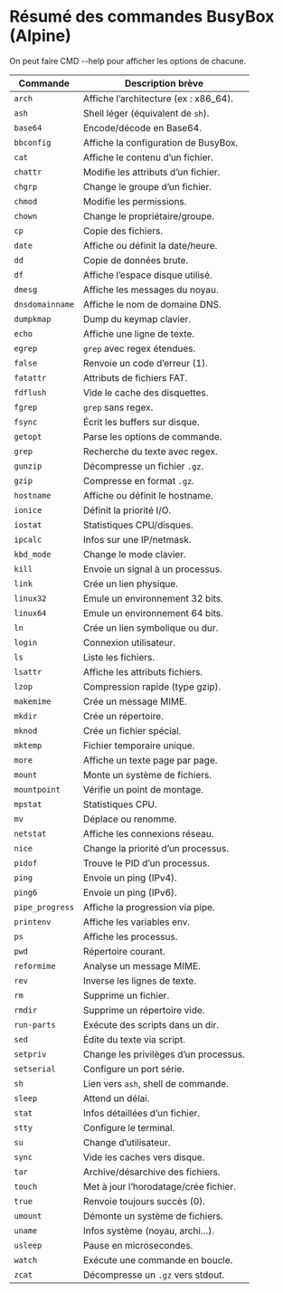 # Résumé des commandes BusyBox (Alpine)

On peut faire CMD --help pour afficher les options de chacune.

| Commande       | Description brève |
|----------------|-------------------|
| `arch`         | Affiche l’architecture (ex : x86_64). |
| `ash`          | Shell léger (équivalent de `sh`). |
| `base64`       | Encode/décode en Base64. |
| `bbconfig`     | Affiche la configuration de BusyBox. |
| `cat`          | Affiche le contenu d’un fichier. |
| `chattr`       | Modifie les attributs d’un fichier. |
| `chgrp`        | Change le groupe d’un fichier. |
| `chmod`        | Modifie les permissions. |
| `chown`        | Change le propriétaire/groupe. |
| `cp`           | Copie des fichiers. |
| `date`         | Affiche ou définit la date/heure. |
| `dd`           | Copie de données brute. |
| `df`           | Affiche l’espace disque utilisé. |
| `dmesg`        | Affiche les messages du noyau. |
| `dnsdomainname`| Affiche le nom de domaine DNS. |
| `dumpkmap`     | Dump du keymap clavier. |
| `echo`         | Affiche une ligne de texte. |
| `egrep`        | `grep` avec regex étendues. |
| `false`        | Renvoie un code d’erreur (1). |
| `fatattr`      | Attributs de fichiers FAT. |
| `fdflush`      | Vide le cache des disquettes. |
| `fgrep`        | `grep` sans regex. |
| `fsync`        | Écrit les buffers sur disque. |
| `getopt`       | Parse les options de commande. |
| `grep`         | Recherche du texte avec regex. |
| `gunzip`       | Décompresse un fichier `.gz`. |
| `gzip`         | Compresse en format `.gz`. |
| `hostname`     | Affiche ou définit le hostname. |
| `ionice`       | Définit la priorité I/O. |
| `iostat`       | Statistiques CPU/disques. |
| `ipcalc`       | Infos sur une IP/netmask. |
| `kbd_mode`     | Change le mode clavier. |
| `kill`         | Envoie un signal à un processus. |
| `link`         | Crée un lien physique. |
| `linux32`      | Emule un environnement 32 bits. |
| `linux64`      | Emule un environnement 64 bits. |
| `ln`           | Crée un lien symbolique ou dur. |
| `login`        | Connexion utilisateur. |
| `ls`           | Liste les fichiers. |
| `lsattr`       | Affiche les attributs fichiers. |
| `lzop`         | Compression rapide (type gzip). |
| `makemime`     | Crée un message MIME. |
| `mkdir`        | Crée un répertoire. |
| `mknod`        | Crée un fichier spécial. |
| `mktemp`       | Fichier temporaire unique. |
| `more`         | Affiche un texte page par page. |
| `mount`        | Monte un système de fichiers. |
| `mountpoint`   | Vérifie un point de montage. |
| `mpstat`       | Statistiques CPU. |
| `mv`           | Déplace ou renomme. |
| `netstat`      | Affiche les connexions réseau. |
| `nice`         | Change la priorité d’un processus. |
| `pidof`        | Trouve le PID d’un processus. |
| `ping`         | Envoie un ping (IPv4). |
| `ping6`        | Envoie un ping (IPv6). |
| `pipe_progress`| Affiche la progression via pipe. |
| `printenv`     | Affiche les variables env. |
| `ps`           | Affiche les processus. |
| `pwd`          | Répertoire courant. |
| `reformime`    | Analyse un message MIME. |
| `rev`          | Inverse les lignes de texte. |
| `rm`           | Supprime un fichier. |
| `rmdir`        | Supprime un répertoire vide. |
| `run-parts`    | Exécute des scripts dans un dir. |
| `sed`          | Édite du texte via script. |
| `setpriv`      | Change les privilèges d’un processus. |
| `setserial`    | Configure un port série. |
| `sh`           | Lien vers `ash`, shell de commande. |
| `sleep`        | Attend un délai. |
| `stat`         | Infos détaillées d’un fichier. |
| `stty`         | Configure le terminal. |
| `su`           | Change d’utilisateur. |
| `sync`         | Vide les caches vers disque. |
| `tar`          | Archive/désarchive des fichiers. |
| `touch`        | Met à jour l’horodatage/crée fichier. |
| `true`         | Renvoie toujours succès (0). |
| `umount`       | Démonte un système de fichiers. |
| `uname`        | Infos système (noyau, archi…). |
| `usleep`       | Pause en microsecondes. |
| `watch`        | Exécute une commande en boucle. |
| `zcat`         | Décompresse un `.gz` vers stdout. |
